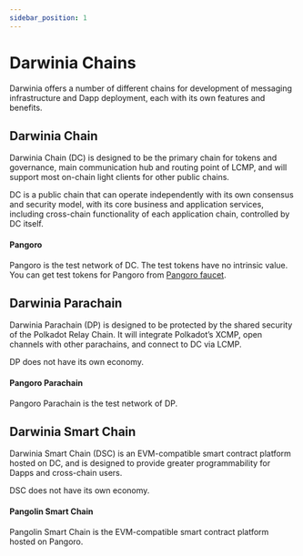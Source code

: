 ```yaml
---
sidebar_position: 1
---
```


# Darwinia Chains

Darwinia offers a number of different chains for development of messaging infrastructure and Dapp deployment, each with its own features and benefits.

## Darwinia Chain

Darwinia Chain (DC) is designed to be the primary chain for tokens and governance, main communication hub and routing point of LCMP, and will support most on-chain light clients for other public chains.

DC is a public chain that can operate independently with its own consensus and security model, with its core business and application services, including cross-chain functionality of each application chain, controlled by 
DC itself.

#### Pangoro

Pangoro is the test network of DC. The test tokens have no intrinsic value. You can get test tokens for Pangoro from [Pangoro faucet](./pangoro-faucet.md).

## Darwinia Parachain
Darwinia Parachain (DP) is designed to be protected by the shared security of the Polkadot Relay Chain. It will integrate Polkadot’s XCMP, open channels with other parachains, and connect to DC via LCMP.

DP does not have its own economy.
#### Pangoro Parachain

Pangoro Parachain is the test network of DP.

## Darwinia Smart Chain

Darwinia Smart Chain (DSC) is an EVM-compatible smart contract platform hosted on DC, and is designed to provide greater programmability for Dapps and cross-chain users.

DSC does not have its own economy.

#### Pangolin Smart Chain

Pangolin Smart Chain is the EVM-compatible smart contract platform hosted on Pangoro.